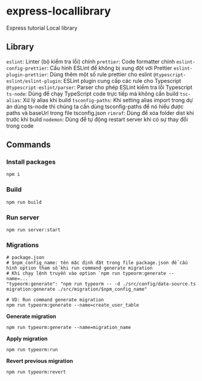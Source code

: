 # express-locallibrary
Express tutorial Local library


## Library
`eslint`: Linter (bộ kiểm tra lỗi) chính
`prettier`: Code formatter chính
`eslint-config-prettier`: Cấu hình ESLint để không bị xung đột với Prettier
`eslint-plugin-prettier`: Dùng thêm một số rule prettier cho eslint
`@typescript-eslint/eslint-plugin`: ESLint plugin cung cấp các rule cho Typescript
`@typescript-eslint/parser`: Parser cho phép ESLint kiểm tra lỗi Typescript
`ts-node`: Dùng để chạy TypeScript code trực tiếp mà không cần build
`tsc-alias`: Xử lý alias khi build
`tsconfig-paths`: Khi setting alias import trong dự án dùng ts-node thì chúng ta cần dùng tsconfig-paths để nó hiểu được paths và baseUrl trong file tsconfig.json
`rimraf`: Dùng để xóa folder dist khi trước khi build
`nodemon`: Dùng để tự động restart server khi có sự thay đổi trong code

## Commands
### Install packages
```
npm i
```

### Build
```
npm run build
```

### Run server
```
npm run server:start
```

### Migrations
```
# package.json
# $npm_config_name: tên mặc định đặt trong file package.json để cấu hình option tham số khi run command generate migration
# Khi chạy lệnh truyền vào option `npm run typeorm:generate --name=...`
"typeorm:generate": "npm run typeorm -- -d ./src/config/data-source.ts migration:generate ./src/migration/$npm_config_name"

# VD: Run command generate migration
npm run typeorm:generate --name=create_user_table
```

**Generate migration**
```
npm run typeorm:generate --name=migration_name
```

**Apply migration**
```
npm run typeorm:run
```

**Revert previous migration**
```
npm run typeorm:revert
```
